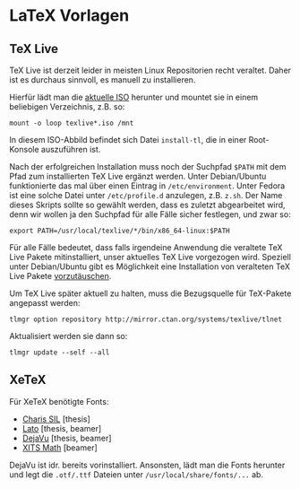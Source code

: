 LaTeX Vorlagen
==============

TeX Live
--------

TeX Live ist derzeit leider in meisten Linux Repositorien recht veraltet. Daher ist es durchaus sinnvoll, es manuell zu installieren.

Hierfür lädt man die [aktuelle ISO](http://www.tug.org/texlive/acquire-iso.html) herunter und mountet sie in einem beliebigen Verzeichnis, z.B. so:

    mount -o loop texlive*.iso /mnt

In diesem ISO-Abbild befindet sich Datei `install-tl`, die in einer Root-Konsole auszuführen ist.

Nach der erfolgreichen Installation muss noch der Suchpfad `$PATH` mit dem Pfad zum installierten TeX Live ergänzt werden. Unter Debian/Ubuntu funktionierte das mal über einen Eintrag in `/etc/environment`. Unter Fedora ist eine solche Datei unter `/etc/profile.d` anzulegen, z.B. `z.sh`. Der Name dieses Skripts sollte so gewählt werden, dass es zuletzt abgearbeitet wird, denn wir wollen ja den Suchpfad für alle Fälle sicher festlegen, und zwar so:

    export PATH=/usr/local/texlive/*/bin/x86_64-linux:$PATH

Für alle Fälle bedeutet, dass falls irgendeine Anwendung die veraltete TeX Live Pakete mitinstalliert, unser aktuelles TeX Live vorgezogen wird. Speziell unter Debian/Ubuntu gibt es Möglichkeit eine Installation von veralteten TeX Live Pakete [vorzutäuschen](http://www.tug.org/texlive/debian.html).

Um TeX Live später aktuell zu halten, muss die Bezugsquelle für TeX-Pakete angepasst werden:

    tlmgr option repository http://mirror.ctan.org/systems/texlive/tlnet

Aktualisiert werden sie dann so:

    tlmgr update --self --all

XeTeX
-----

Für XeTeX benötigte Fonts:

* [Charis SIL](http://scripts.sil.org/CharisSILfont) [thesis]
* [Lato](http://www.latofonts.com/) [thesis, beamer]
* [DejaVu](http://dejavu-fonts.org/) [thesis, beamer]
* [XITS Math](http://github.com/khaledhosny/xits-math) [beamer]

DejaVu ist idr. bereits vorinstalliert. Ansonsten, lädt man die Fonts herunter und legt die `.otf/.ttf` Dateien unter `/usr/local/share/fonts/...` ab.